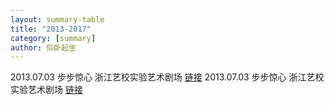 ```yaml
---
layout: summary-table
title: "2013-2017"
category: [summary]
author: 仰卧起坐
---
```



<tr>
<td>2013.07.03</td>
<td>步步惊心</td>
<td>浙江艺校实验艺术剧场</td>
<td><a href="/self.html">链接</a></td>
</tr>

<tr>
<td>2013.07.03</td>
<td>步步惊心</td>
<td>浙江艺校实验艺术剧场</td>
<td><a href="/self.html">链接</a></td>
</tr>



